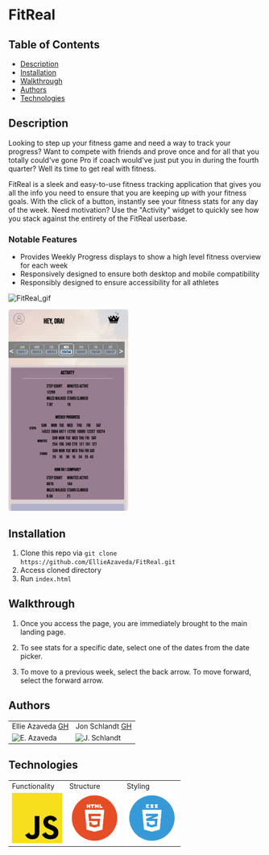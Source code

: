 # FitReal

## Table of Contents
* [Description](#description)
* [Installation](#installation)
* [Walkthrough](#walkthrough)
* [Authors](#authors)
* [Technologies](#technologies)

## Description

Looking to step up your fitness game and need a way to track your progress? Want to compete with friends and prove once and for all that you totally could've gone Pro if coach would've just put you in during the fourth quarter? Well its time to get real with fitness.

FitReal is a sleek and easy-to-use fitness tracking application that gives you all the info you need to ensure that you are keeping up with your fitness goals. With the click of a button, instantly see your fitness stats for any day of the week. Need motivation? Use the "Activity" widget to quickly see how you stack against the entirety of the FitReal userbase. 

### Notable Features
* Provides Weekly Progress displays to show a high level fitness overview for each week
* Responsively designed to ensure both desktop and mobile compatibility
* Responsibly designed to ensure accessibility for all athletes

![FitReal_gif](https://user-images.githubusercontent.com/76409536/113961768-cac1c900-97e3-11eb-9f19-16e1f49d0e50.gif)<p><img src="./assets/mobile.png" alt="Win condition met" height="400px" height="auto" style="border-radius:5px"/><br></p>

## Installation
1. Clone this repo via `git clone https://github.com/EllieAzaveda/FitReal.git`
2. Access cloned directory
3. Run `index.html`

## Walkthrough

1. Once you access the page, you are immediately brought to the main landing page.

2. To see stats for a specific date, select one of the dates from the date picker.

3. To move to a previous week, select the back arrow. To move forward, select the forward arrow.

## Authors
<table>
    <tr>
        <td> Ellie Azaveda <a href="https://github.com/EllieAzaveda">GH</td>
        <td> Jon Schlandt <a href="https://github.com/jon-schlandt">GH</td>
    </tr>
    </tr>
        <td><img src="https://avatars.githubusercontent.com/u/76409536?v=4" alt="E. Azaveda" width="125" height="auto" /></td>
        <td><img src="https://avatars.githubusercontent.com/u/75702270?s=460&u=421bb225c458388a212f290378351ab7e30e5e10&v=4" alt="J. Schlandt" width="125" height="auto" /></td>
    </tr>
</table>

## Technologies
<table>
    <tr>
        <td>Functionality</td>
        <td>Structure</td>
        <td>Styling</td>
    </tr>
    </tr>
        <td><img src="./assets/readme/js-icon.png" alt="javascript" width="100" height="auto" /></td>
        <td><img src="./assets/readme/html-logo.png" alt="html" width="100" height="auto" /></td>
        <td><img src="./assets/readme/css-logo.png" alt="css" width="100" height="auto" /></td>
    </tr>
</table>
